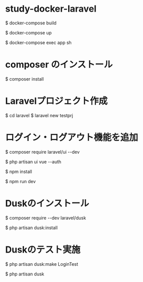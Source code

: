 # study-docker-laravel


$ docker-compose build

$ docker-compose up

$ docker-compose exec app sh

# composer のインストール

$ composer install

# Laravelプロジェクト作成
$ cd laravel
$ laravel new testprj


# ログイン・ログアウト機能を追加
$ composer require laravel/ui --dev

$ php artisan ui vue --auth

$ npm install

$ npm run dev


# Duskのインストール
$ composer require --dev laravel/dusk

$ php artisan dusk:install

# Duskのテスト実施
$ php artisan dusk:make LoginTest

$ php artisan dusk
